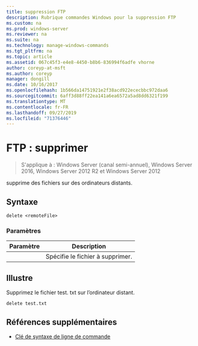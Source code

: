 ```yaml
---
title: suppression FTP
description: Rubrique commandes Windows pour la suppression FTP
ms.custom: na
ms.prod: windows-server
ms.reviewer: na
ms.suite: na
ms.technology: manage-windows-commands
ms.tgt_pltfrm: na
ms.topic: article
ms.assetid: 067c45f3-e4e8-4450-b8b6-836994f6adfe vhorne
author: coreyp-at-msft
ms.author: coreyp
manager: dongill
ms.date: 10/16/2017
ms.openlocfilehash: 1b566da14751921e2f38acd922ececbbc972daa6
ms.sourcegitcommit: 6aff3d88ff22ea141a6ea6572a5ad8dd6321f199
ms.translationtype: MT
ms.contentlocale: fr-FR
ms.lasthandoff: 09/27/2019
ms.locfileid: "71376446"
---
```

# <a name="ftp-delete"></a>FTP : supprimer

>S'applique à : Windows Server (canal semi-annuel), Windows Server 2016, Windows Server 2012 R2 et Windows Server 2012

supprime des fichiers sur des ordinateurs distants.   
## <a name="syntax"></a>Syntaxe  
```  
delete <remoteFile>  
```  
### <a name="parameters"></a>Paramètres  

|  Paramètre   |          Description          |
|--------------|-------------------------------|
| <remoteFile> | Spécifie le fichier à supprimer. |

## <a name="BKMK_Examples"></a>Illustre  
Supprimez le fichier test. txt sur l’ordinateur distant.  
```  
delete test.txt  
```  
## <a name="additional-references"></a>Références supplémentaires  
-   [Clé de syntaxe de ligne de commande](command-line-syntax-key.md)  
